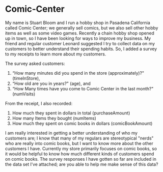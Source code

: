 # Comic-Center

My name is Stuart Bloom and I run a hobby shop in Pasadena California called Comic Center; we generally sell comics, but we also sell other hobby items as well as some video games. Recently a chain hobby shop opened up in town, so I have been looking for ways to improve my business. My friend and regular customer Leonard suggested I try to collect data on my customers to better understand their spending habits. So, I added a survey to my receipts to learn more about my customers. 

The survey asked customers:
1. “How many minutes did you spend in the store (approximately)?" (timeInStore),
2. “How old are you in years?" (age), and
3. “How Many times have you come to Comic Center in the last month?"(numVisits)

From the receipt, I also recorded:
1. How much they spent in dollars in total (purchaseAmount)
2. How many Items they bought (numItems)
3. How much they spent on comic books in dollars (comicBookAmount)

I am really interested in getting a better understanding of who my customers are; I know that many of my regulars are stereotypical "nerds" who are really into comic books, but I want to know more about the other customers I have. Currently my store primarily focuses on comic books, so it would be helpful to know how much different kinds of customers spend on comic books. The survey responses I have gotten so far are included in the data set I've attached; are you able to help me make sense of this data?

